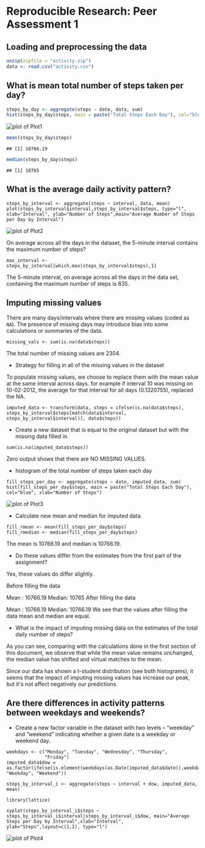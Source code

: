 # Reproducible Research: Peer Assessment 1

## Loading and preprocessing the data

```r
unzip(zipfile = "activity.zip")
data <- read.csv("activity.csv")
```


## What is mean total number of steps taken per day?

```r
steps_by_day <- aggregate(steps ~ date, data, sum)
hist(steps_by_day$steps, main = paste("Total Steps Each Day"), col="blue", xlab="Number of Steps")
```
![plot of Plot1](figure/Plot1.png) 

```r
mean(steps_by_day$steps)
```

```
## [1] 10766.19
```

```r
median(steps_by_day$steps)
```

```
## [1] 10765
```

## What is the average daily activity pattern?
``` {r}
steps_by_interval <- aggregate(steps ~ interval, data, mean)
plot(steps_by_interval$interval,steps_by_interval$steps, type="l", xlab="Interval", ylab="Number of Steps",main="Average Number of Steps per Day by Interval")
```

![plot of Plot2](figure/Plot2.png)

On average across all the days in the dataset, the 5-minute interval contains
the maximum number of steps?
``` {r}
max_interval <- steps_by_interval[which.max(steps_by_interval$steps),1]
```

The 5-minute interval, on average across all the days in the data set, containing the maximum number of steps is 835.

## Imputing missing values

There are many days/intervals where there are missing values (coded as `NA`). The presence of missing days may introduce bias into some calculations or summaries of the data.

```{r}
missing_vals <- sum(is.na(data$steps))
```

The total number of missing values are 2304.

* Strategy for filling in all of the missing values in the dataset

To populate missing values, we choose to replace them with the mean value at the same interval across days.
for example if interval 10 was missing on 10-02-2012, the average for that interval for all days (0.1320755), replaced the NA.

```{r}
imputed_data <- transform(data, steps = ifelse(is.na(data$steps), steps_by_interval$steps[match(data$interval, steps_by_interval$interval)], data$steps))
```
* Create a new dataset that is equal to the original dataset but with the missing data filled in.
```{r}
sum(is.na(imputed_data$steps))
```
Zero output shows that there are NO MISSING VALUES.

* histogram of the total number of steps taken each day
```{r}
fill_steps_per_day <- aggregate(steps ~ date, imputed_data, sum)
hist(fill_steps_per_day$steps, main = paste("Total Steps Each Day"), col="blue", xlab="Number of Steps")
```

![plot of Plot3](figure/Plot3.png)

* Calculate new mean and median for imputed data.
```{r}
fill_rmean <- mean(fill_steps_per_day$steps)
fill_rmedian <- median(fill_steps_per_day$steps)
```

The mean is 10766.19 and median is 10766.19.

* Do these values differ from the estimates from the first part of the assignment?

Yes, these values do differ slightly.

Before filling the data

Mean : 10766.19
Median: 10765
After filling the data

Mean : 10766.19
Median: 10766.19
We see that the values after filling the data mean and median are equal.

* What is the impact of imputing missing data on the estimates of the total daily number of steps?

As you can see, comparing with the calculations done in the first section of this document, we observe that while the mean value remains unchanged, the median value has shifted and virtual matches to the mean.

Since our data has shown a t-student distribution (see both histograms), it seems that the impact of imputing missing values has increase our peak, but it's not affect negatively our predictions.

## Are there differences in activity patterns between weekdays and weekends?

* Create a new factor variable in the dataset with two levels – “weekday” and “weekend” indicating whether a given date is a weekday or weekend day.

``` {r}
weekdays <- c("Monday", "Tuesday", "Wednesday", "Thursday", 
              "Friday")
imputed_data$dow = as.factor(ifelse(is.element(weekdays(as.Date(imputed_data$date)),weekdays), "Weekday", "Weekend"))

steps_by_interval_i <- aggregate(steps ~ interval + dow, imputed_data, mean)

library(lattice)

xyplot(steps_by_interval_i$steps ~ steps_by_interval_i$interval|steps_by_interval_i$dow, main="Average Steps per Day by Interval",xlab="Interval", ylab="Steps",layout=c(1,2), type="l")
```
![plot of Plot4](figure/Plot4.png)
